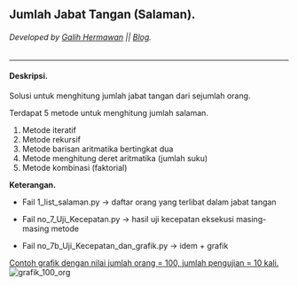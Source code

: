 ## Jumlah Jabat Tangan (Salaman).
###### Developed by [Galih Hermawan](https://galih.eu) || [Blog](https://blog.galih.eu).
---

#### Deskripsi.
Solusi untuk menghitung jumlah jabat tangan dari sejumlah orang.

Terdapat 5 metode untuk menghitung jumlah salaman.
1. Metode iteratif
2. Metode rekursif
3. Metode barisan aritmatika bertingkat dua
4. Metode menghitung deret aritmatika (jumlah suku)
5. Metode kombinasi (faktorial)

**Keterangan.**
- Fail 1_list_salaman.py -> daftar orang yang terlibat dalam jabat tangan

- Fail no_7_Uji_Kecepatan.py -> hasil uji kecepatan eksekusi masing-masing metode

- Fail no_7b_Uji_Kecepatan_dan_grafik.py -> idem + grafik

  

<u>Contoh grafik dengan nilai jumlah orang = 100, jumlah pengujian = 10 kali.</u>![grafik_100_org](D:\PythonKu\[_github_]\Jumlah_Jabat_Tangan\grafik_100_org.png)